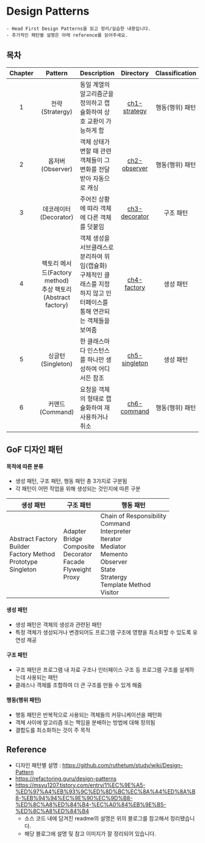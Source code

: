 # Design Patterns
```
- Head First Design Patterns을 읽고 정리/실습한 내용입니다.
- 추가적인 패턴별 설명은 아래 reference를 읽어주세요.
```

## 목차

| Chapter |                       Pattern                       | Description                                                             |            Directory             | Classification |
|:-------:|:---------------------------------------------------:|:------------------------------------------------------------------------|:--------------------------------:|:--------------:|
|    1    |                    전략(Stratergy)                    | 동일 계열의 알고리즘군을 정의하고 캡슐화하여 상호 교환이 가능하게 함                                  |  [ch1-strategy](./ch1-strategy)  |   행동(행위) 패턴    |
|    2    |                    옵저버(Observer)                    | 객체 상태가 변할 때 관련 객체들이 그 변화를 전달받아 자동으로 캐싱                                  |  [ch2-observer](./ch2-observer)  |   행동(행위) 패턴    |
|    3    |                  데코레이터(Decorator)                   | 주어진 상황에 따라 객체에 다른 객체를 덧붙임                                               | [ch3-decorator](./ch3-decorator) |     구조 패턴      |
|    4    | 팩토리 메서드(Factory method)<br>추상 팩토리(Abstract factory) | 객체 생성을 서브클래스로 분리하여 위임(캡슐화)<br>구체적인 클래스를 지정하지 않고 인터페이스를 통해 연관되는 객체들을 보여줌 |   [ch4-factory](./ch4-factory)   |     생성 패턴      |
|    5    |                   싱글턴(Singleton)                    | 한 클래스마다 인스턴스를 하나만 생성하여 어디서든 참조                                          | [ch5-singleton](./ch5-singleton) |     생성 패턴      |
|    6    |                    커맨드(Command)                     | 요청을 객체의 형태로 캡슐화하여 재사용하거나 취소                                                                        |   [ch6-command](./ch6-command)   |   행동(행위) 패턴    | 



## GoF 디자인 패턴
#### 목적에 따른 분류
- 생성 패턴, 구조 패턴, 행동 패턴 총 3가지로 구분됨
- 각 패턴이 어떤 작업을 위해 생성되는 것인지에 따른 구분

|생성 패턴|구조 패턴|행동 패턴|
|---|---|---|
|Abstract Factory<br>Builder<br>Factory Method<br>Prototype<br>Singleton|Adapter<br>Bridge<br>Composite<br>Decorator<br>Facade<br>Flyweight<br>Proxy|Chain of Responsibility<br>Command<br>Interpreter<br>Iterator<br>Mediator<br>Memento<br>Observer<br>State<br>Stratergy<br>Template Method<br>Visitor|

#### 생성 패턴
- 생성 패턴은 객체의 생성과 관련된 패턴
- 특정 객체가 생성되거나 변경되어도 프로그램 구조에 영향을 최소화할 수 있도록 유연성 제공

#### 구조 패턴
- 구조 패턴은 프로그램 내 자료 구조나 인터페이스 구조 등 프로그램 구조를 설계하는데 사용되는 패턴
- 클래스나 객체를 조합하여 더 큰 구조를 만들 수 있게 해줌

#### 행동(행위 패턴)
- 행동 패턴은 반복적으로 사용되는 객체들의 커뮤니케이션을 패턴화
- 객체 사이에 알고리즘 또는 책임을 분배하는 방법에 대해 정의됨
- 결합도를 최소화하는 것이 주 목적

## Reference
- 디자인 패턴별 설명 : https://github.com/ruthetum/study/wiki/Design-Pattern
- https://refactoring.guru/design-patterns
- https://msyu1207.tistory.com/entry/1%EC%9E%A5-%ED%97%A4%EB%93%9C%ED%8D%BC%EC%8A%A4%ED%8A%B8-%EB%94%94%EC%9E%90%EC%9D%B8-%ED%8C%A8%ED%84%B4-%EC%A0%84%EB%9E%B5-%ED%8C%A8%ED%84%B4
    - 소스 코드 내에 담겨진 readme의 설명은 위의 블로그를 참고해서 정리됐습니다.
    - 해당 블로그에 설명 및 참고 이미지가 잘 정리되어 있습니다.